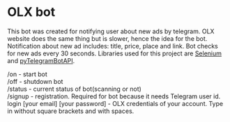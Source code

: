 # OLX bot
This bot was created for notifying user about new ads by telegram. OLX website does the same thing but is slower, hence the idea for the bot. Notification about new ad includes: title, price, place and link. Bot checks for new ads every 30 seconds. Libraries used for this project are [Selenium](https://www.selenium.dev) and [pyTelegramBotAPI](https://github.com/eternnoir/pyTelegramBotAPI).

/on - start bot  
/off - shutdown bot  
/status - current status of bot(scanning or not)  
/signup - registration. Required for bot because it needs Telegram user id.  
login [your email] [your password] - OLX credentials of your account. Type in without square brackets and with spaces.
